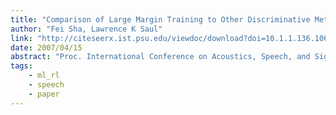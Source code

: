 ```yaml
---
title: "Comparison of Large Margin Training to Other Discriminative Methods for Phonetic Recognition by Hidden Markov Models"
author: "Fei Sha, Lawrence K Saul"
link: "http://citeseerx.ist.psu.edu/viewdoc/download?doi=10.1.1.136.1060&rep=rep1&type=pdf"
date: 2007/04/15
abstract: "Proc. International Conference on Acoustics, Speech, and Signal Processing (ICASSP), 2007."
tags:
    - ml_rl
    - speech
    - paper
---
```

